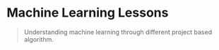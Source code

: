 # Machine Learning Lessons
> Understanding machine learning through different project based algorithm.
